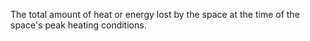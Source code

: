 The total amount of heat or energy lost by the space at the time of the space's peak heating conditions.
